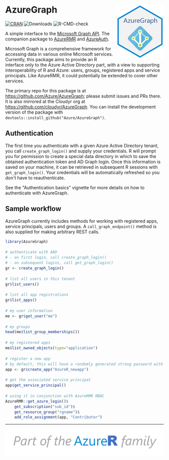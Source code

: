 # AzureGraph <img src="man/figures/logo.png" align="right" width=150 />

[![CRAN](https://www.r-pkg.org/badges/version/AzureGraph)](https://cran.r-project.org/package=AzureGraph)
![Downloads](https://cranlogs.r-pkg.org/badges/AzureGraph)
![R-CMD-check](https://github.com/Azure/AzureGraph/workflows/R-CMD-check/badge.svg)

A simple interface to the [Microsoft Graph API](https://learn.microsoft.com/en-us/graph/overview). The companion package to [AzureRMR](https://github.com/Azure/AzureRMR) and [AzureAuth](https://github.com/Azure/AzureAuth).

Microsoft Graph is a comprehensive framework for accessing data in various online Microsoft services. Currently, this package aims to provide an R interface only to the Azure Active Directory part, with a view to supporting interoperability of R and Azure: users, groups, registered apps and service principals. Like AzureRMR, it could potentially be extended to cover other services.

The primary repo for this package is at https://github.com/Azure/AzureGraph; please submit issues and PRs there. It is also mirrored at the Cloudyr org at https://github.com/cloudyr/AzureGraph. You can install the development version of the package with `devtools::install_github("Azure/AzureGraph")`.


## Authentication

The first time you authenticate with a given Azure Active Directory tenant, you call `create_graph_login()` and supply your credentials. R will prompt you for permission to create a special data directory in which to save the obtained authentication token and AD Graph login. Once this information is saved on your machine, it can be retrieved in subsequent R sessions with `get_graph_login()`. Your credentials will be automatically refreshed so you don't have to reauthenticate.

See the "Authentication basics" vignette for more details on how to authenticate with AzureGraph.

## Sample workflow

AzureGraph currently includes methods for working with registered apps, service principals, users and groups. A `call_graph_endpoint()` method is also supplied for making arbitrary REST calls.

```r
library(AzureGraph)

# authenticate with AAD
# - on first login, call create_graph_login()
# - on subsequent logins, call get_graph_login()
gr <- create_graph_login()

# list all users in this tenant
gr$list_users()

# list all app registrations
gr$list_apps()

# my user information
me <- gr$get_user("me")

# my groups
head(me$list_group_memberships())

# my registered apps
me$list_owned_objects(type="application")

# register a new app
# by default, this will have a randomly generated strong password with duration 2 years
app <- gr$create_app("AzureR_newapp")

# get the associated service principal
app$get_service_principal()

# using it in conjunction with AzureRMR RBAC
AzureRMR::get_azure_login()$
    get_subscription("sub_id")$
    get_resource_group("rgname")$
    add_role_assignment(app, "Contributor")
```

---
<p align="center"><a href="https://github.com/Azure/AzureR"><img src="https://github.com/Azure/AzureR/raw/master/images/logo2.png" width=800 /></a></p>
